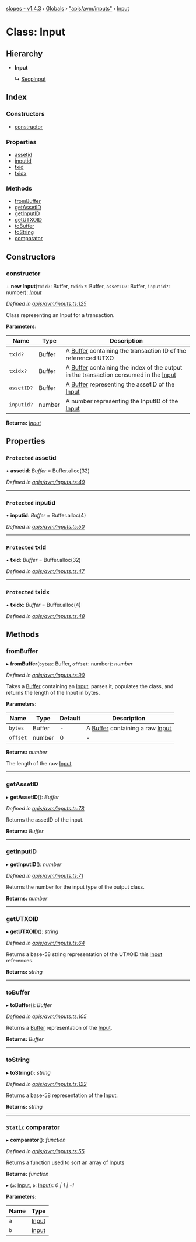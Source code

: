 [slopes - v1.4.3](../README.md) › [Globals](../globals.md) › ["apis/avm/inputs"](../modules/_apis_avm_inputs_.md) › [Input](_apis_avm_inputs_.input.md)

# Class: Input

## Hierarchy

* **Input**

  ↳ [SecpInput](_apis_avm_inputs_.secpinput.md)

## Index

### Constructors

* [constructor](_apis_avm_inputs_.input.md#constructor)

### Properties

* [assetid](_apis_avm_inputs_.input.md#protected-assetid)
* [inputid](_apis_avm_inputs_.input.md#protected-inputid)
* [txid](_apis_avm_inputs_.input.md#protected-txid)
* [txidx](_apis_avm_inputs_.input.md#protected-txidx)

### Methods

* [fromBuffer](_apis_avm_inputs_.input.md#frombuffer)
* [getAssetID](_apis_avm_inputs_.input.md#getassetid)
* [getInputID](_apis_avm_inputs_.input.md#getinputid)
* [getUTXOID](_apis_avm_inputs_.input.md#getutxoid)
* [toBuffer](_apis_avm_inputs_.input.md#tobuffer)
* [toString](_apis_avm_inputs_.input.md#tostring)
* [comparator](_apis_avm_inputs_.input.md#static-comparator)

## Constructors

###  constructor

\+ **new Input**(`txid?`: Buffer, `txidx?`: Buffer, `assetID?`: Buffer, `inputid?`: number): *[Input](_apis_avm_inputs_.input.md)*

*Defined in [apis/avm/inputs.ts:125](https://github.com/ava-labs/slopes/blob/709e172/src/apis/avm/inputs.ts#L125)*

Class representing an Input for a transaction.

**Parameters:**

Name | Type | Description |
------ | ------ | ------ |
`txid?` | Buffer | A [Buffer](https://github.com/feross/buffer) containing the transaction ID of the referenced UTXO |
`txidx?` | Buffer | A [Buffer](https://github.com/feross/buffer) containing the index of the output in the transaction consumed in the [Input](_apis_avm_inputs_.input.md) |
`assetID?` | Buffer | A [Buffer](https://github.com/feross/buffer) representing the assetID of the [Input](_apis_avm_inputs_.input.md) |
`inputid?` | number | A number representing the InputID of the [Input](_apis_avm_inputs_.input.md)  |

**Returns:** *[Input](_apis_avm_inputs_.input.md)*

## Properties

### `Protected` assetid

• **assetid**: *Buffer* =  Buffer.alloc(32)

*Defined in [apis/avm/inputs.ts:49](https://github.com/ava-labs/slopes/blob/709e172/src/apis/avm/inputs.ts#L49)*

___

### `Protected` inputid

• **inputid**: *Buffer* =  Buffer.alloc(4)

*Defined in [apis/avm/inputs.ts:50](https://github.com/ava-labs/slopes/blob/709e172/src/apis/avm/inputs.ts#L50)*

___

### `Protected` txid

• **txid**: *Buffer* =  Buffer.alloc(32)

*Defined in [apis/avm/inputs.ts:47](https://github.com/ava-labs/slopes/blob/709e172/src/apis/avm/inputs.ts#L47)*

___

### `Protected` txidx

• **txidx**: *Buffer* =  Buffer.alloc(4)

*Defined in [apis/avm/inputs.ts:48](https://github.com/ava-labs/slopes/blob/709e172/src/apis/avm/inputs.ts#L48)*

## Methods

###  fromBuffer

▸ **fromBuffer**(`bytes`: Buffer, `offset`: number): *number*

*Defined in [apis/avm/inputs.ts:90](https://github.com/ava-labs/slopes/blob/709e172/src/apis/avm/inputs.ts#L90)*

Takes a [Buffer](https://github.com/feross/buffer) containing an [Input](_apis_avm_inputs_.input.md), parses it, populates the class, and returns the length of the Input in bytes.

**Parameters:**

Name | Type | Default | Description |
------ | ------ | ------ | ------ |
`bytes` | Buffer | - | A [Buffer](https://github.com/feross/buffer) containing a raw [Input](_apis_avm_inputs_.input.md)  |
`offset` | number | 0 | - |

**Returns:** *number*

The length of the raw [Input](_apis_avm_inputs_.input.md)

___

###  getAssetID

▸ **getAssetID**(): *Buffer*

*Defined in [apis/avm/inputs.ts:78](https://github.com/ava-labs/slopes/blob/709e172/src/apis/avm/inputs.ts#L78)*

Returns the assetID of the input.

**Returns:** *Buffer*

___

###  getInputID

▸ **getInputID**(): *number*

*Defined in [apis/avm/inputs.ts:71](https://github.com/ava-labs/slopes/blob/709e172/src/apis/avm/inputs.ts#L71)*

Returns the number for the input type of the output class.

**Returns:** *number*

___

###  getUTXOID

▸ **getUTXOID**(): *string*

*Defined in [apis/avm/inputs.ts:64](https://github.com/ava-labs/slopes/blob/709e172/src/apis/avm/inputs.ts#L64)*

Returns a base-58 string representation of the UTXOID this [Input](_apis_avm_inputs_.input.md) references.

**Returns:** *string*

___

###  toBuffer

▸ **toBuffer**(): *Buffer*

*Defined in [apis/avm/inputs.ts:105](https://github.com/ava-labs/slopes/blob/709e172/src/apis/avm/inputs.ts#L105)*

Returns a [Buffer](https://github.com/feross/buffer) representation of the [Input](_apis_avm_inputs_.input.md).

**Returns:** *Buffer*

___

###  toString

▸ **toString**(): *string*

*Defined in [apis/avm/inputs.ts:122](https://github.com/ava-labs/slopes/blob/709e172/src/apis/avm/inputs.ts#L122)*

Returns a base-58 representation of the [Input](_apis_avm_inputs_.input.md).

**Returns:** *string*

___

### `Static` comparator

▸ **comparator**(): *function*

*Defined in [apis/avm/inputs.ts:55](https://github.com/ava-labs/slopes/blob/709e172/src/apis/avm/inputs.ts#L55)*

Returns a function used to sort an array of [Input](_apis_avm_inputs_.input.md)s

**Returns:** *function*

▸ (`a`: [Input](_apis_avm_inputs_.input.md), `b`: [Input](_apis_avm_inputs_.input.md)): *0 | 1 | -1*

**Parameters:**

Name | Type |
------ | ------ |
`a` | [Input](_apis_avm_inputs_.input.md) |
`b` | [Input](_apis_avm_inputs_.input.md) |
